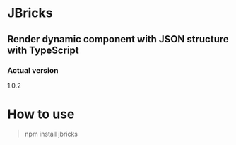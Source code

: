 # JBricks
## Render dynamic component with JSON structure with TypeScript

### Actual version 
1.0.2 

# How to use

> npm install jbricks

